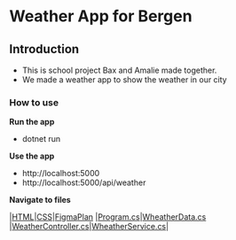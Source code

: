 # Weather App for Bergen

## Introduction

- This is school project Bax and Amalie made together.
- We made a weather app to show the weather in our city

### How to use

**Run the app**

- dotnet run

**Use the app**

- http://localhost:5000
- http://localhost:5000/api/weather

**Navigate to files**

|[HTML](/wwwroot/index.html)|[CSS](/wwwroot/styles.css)|[Figma](documentation/Figma-design.pdf)[Plan](documentation\WeatherApp.png)
|[Program.cs](/Program.cs)|[WheatherData.cs](/classes/WeatherData.cs)
|[WeatherController.cs](/Controller/WeatherController.cs)|[WheatherService.cs](/Services/WeatherService.cs)|
